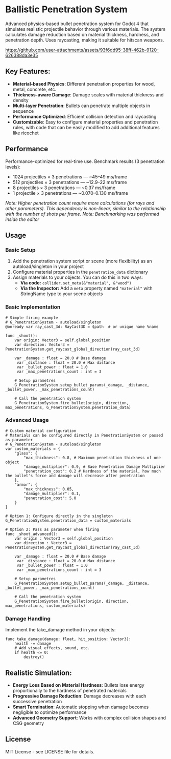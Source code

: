 # Ballistic Penetration System

Advanced physics-based bullet penetration system for Godot 4 that simulates realistic projectile behavior through various materials. The system calculates damage reduction based on material thickness, hardness, and penetration depth. Uses raycasting, making it suitable for hitscan weapons.



https://github.com/user-attachments/assets/93f6dd95-38ff-462b-9120-626388da3e35



## Key Features:
- **Material-based Physics**: Different penetration properties for wood, metal, concrete, etc.
- **Thickness-aware Damage**: Damage scales with material thickness and density
- **Multi-layer Penetration**: Bullets can penetrate multiple objects in sequence
- **Performance Optimized**: Efficient collision detection and raycasting
- **Customizable**: Easy to configure material properties and penetration rules, with code that can be easily modified to add additional features like ricochet

## Performance
Performance-optimized for real-time use. Benchmark results (3 penetration levels):


* 1024 projectiles × 3 penetrations — ~45–49 ms/frame
* 512 projectiles × 3 penetrations — ~12.9–22 ms/frame
* 8 projectiles × 3 penetrations — ~0.37 ms/frame  
* 1 projectile × 3 penetrations — ~0.070–0.130 ms/frame

*Note: Higher penetration count require more calculations (for rays and other parameters). This dependency is non-linear, similar to the relationship with the number of shots per frame.*
*Note: Benchmarking was performed inside the editor*

## Usage

### Basic Setup
1. Add the penetration system script or scene (more flexibility) as an autoload/singleton in your project
2. Configure material properties in the `penetration_data` dictionary
3. Assign materials to your objects. You can do this in two ways:
   - **Via code:** `collider.set_meta(&"material", &"wood")`
   - **Via the Inspector:** Add a `meta` property named `"material"` with StringName type to your scene objects

### Basic Implementation
```gdscript
# Simple firing example
# G_PenetrationSystem - autoload/singleton
@onready var ray_cast_3d: RayCast3D = $path  # or unique name %name

func _shoot():
    var origin: Vector3 = self.global_position
    var direction: Vector3 = PenetrationSystem.get_raycast_global_direction(ray_cast_3d)

    var _damage : float = 20.0 # Base damage
	 var _distance : float = 20.0 # Max distance 
	 var _bullet_power : float = 1.0 
	 var _max_penetrations_count : int = 3

    # Setup parametres 
    G_PenetrationSystem.setup_bullet_params(_damage, _distance, _bullet_power, _max_penetrations_count)

    # Call the penetration system
    G_PenetrationSystem.fire_bullet(origin, direction, max_penetrations, G_PenetrationSystem.penetration_data)
```

### Advanced Usage
```gdscript
# Custom material configuration
# Materials can be configured directly in PenetrationSystem or passed as parameter
# G_PenetrationSystem - autoload/singleton
var custom_materials = {
    "glass": {
        "max_thickness": 0.8, # Maximum penetration thickness of one object
        "damage_multiplier": 0.9, # Base Penetration Damage Multiplier
        "penetration_cost": 0.2 # Hardness of the material, how much the bullet's force and damage will decrease after penetration
    },
    "armor": {
        "max_thickness": 0.05,
        "damage_multiplier": 0.1,
        "penetration_cost": 5.0
    }
}

# Option 1: Configure directly in the singleton
G_PenetrationSystem.penetration_data = custom_materials

# Option 2: Pass as parameter when firing
func _shoot_advanced():
    var origin : Vector3 = self.global_position
    var direction : Vector3 = PenetrationSystem.get_raycast_global_direction(ray_cast_3d)
    
    var _damage : float = 20.0 # Base damage
	 var _distance : float = 20.0 # Max distance 
	 var _bullet_power : float = 1.0
	 var _max_penetrations_count : int = 3

    # Setup parametres 
    G_PenetrationSystem.setup_bullet_params(_damage, _distance, _bullet_power, _max_penetrations_count)

    # Call the penetration system
    G_PenetrationSystem.fire_bullet(origin, direction, max_penetrations, custom_materials)
```

### Damage Handling
Implement the take_damage method in your objects:
```gdscript
func take_damage(damage: float, hit_position: Vector3):
    health -= damage
    # Add visual effects, sound, etc.
    if health <= 0:
        destroy()
```

## Realistic Simulation:
- **Energy Loss Based on Material Hardness**: Bullets lose energy proportionally to the hardness of penetrated materials
- **Progressive Damage Reduction**: Damage decreases with each successive penetration
- **Smart Termination**: Automatic stopping when damage becomes negligible to optimize performance
- **Advanced Geometry Support**: Works with complex collision shapes and CSG geometry
  
## License
MIT License - see LICENSE file for details.
